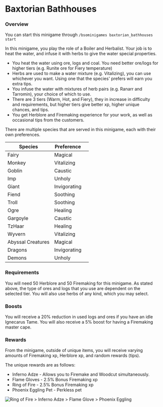 # Baxtorian Bathhouses

### Overview

You can start this minigame through `/bsominigames baxtorian_bathhouses start`

In this minigame, you play the role of a Boiler and Herbalist. Your job is to heat the water, and infuse it with herbs to give the water special properties.

* You heat the water using ore, logs and coal. You need better ore/logs for higher tiers (e.g. Runite ore for Fiery temperature)
* Herbs are used to make a water mixture (e.g. Vitalizing), you can use whichever you want. Using one that the species' prefers will earn you extra tips.
* You infuse the water with mixtures of herb pairs (e.g. Ranarr and Tarromin), your choice of which to use.
* There are 3 tiers (Warm, Hot, and Fiery), they in increase in difficulty and requirements, but higher tiers give better xp, higher unique chances, and tips.
* You get Herblore and Firemaking experience for your work, as well as occasional tips from the customers.

There are multiple species that are served in this minigame, each with their own preferences.

| Species           | Preference   |   |
| ----------------- | ------------ | - |
| Fairy             | Magical      |   |
| Monkey            | Vitalizing   |   |
| Goblin            | Caustic      |   |
| Imp               | Unholy       |   |
| Giant             | Invigorating |   |
| Fiend             | Soothing     |   |
| Troll             | Soothing     |   |
| Ogre              | Healing      |   |
| Gargoyle          | Caustic      |   |
| TzHaar            | Healing      |   |
| Wyvern            | Vitalizing   |   |
| Abyssal Creatures | Magical      |   |
| Dragons           | Invigorating |   |
| Demons            | Unholy       |   |

### Requirements

You will need 50 Herblore and 50 Firemaking for this minigame. As stated above, the type of ores and logs that you use are dependent on the selected tier. You will also use herbs of any kind, which you may select.

### Boosts

You will receive a 20% reduction in used logs and ores if you have an idle Ignecarus Tame. You will also receive a 5% boost for having a Firemaking master cape.

### Rewards

From the minigame, outside of unique items, you will receive varying amounts of Firemaking xp, Herblore xp, and random rewards (tips).

The unique rewards are as follows:

* Inferno Adze - Allows you to Firemake and Woodcut simultaneously.
* Flame Gloves - 2.5% Bonus Firemaking xp
* Ring of Fire - 2.5% Bonus Firemaking xp
* Phoenix Eggling Pet - Perkless pet

![Ring of Fire > Inferno Adze > Flame Glove > Phoenix Eggling](../.gitbook/assets/image\_2022-05-14\_223110435.png)
